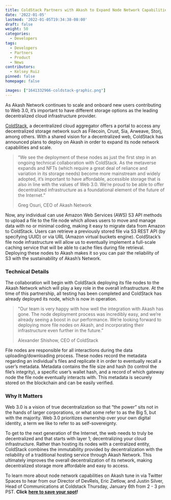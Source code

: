 ```yaml
---
title: ColdStack Partners with Akash to Expand Node Network Capabilities
date: '2022-01-05'
lastmod: '2022-01-05T19:34:38-08:00'
draft: false
weight: 50
categories:
  - Developers
tags:
  - Developers
  - Partners
  - Product
  - News
contributors:
  - Kelsey Ruiz
pinned: false
homepage: false

images: ["1641332966-coldstack-graphic.png"]
---
```

As Akash Network continues to scale and onboard new users contributing to Web 3.0, it’s important to have different storage options as the leading decentralized cloud infrastructure provider. 

[ColdStack](https://coldstack.io/), a decentralized cloud aggregator offers a portal to access any decentralized storage network such as Filecoin, Crust, Sia, Arweave, Storj, among others. With a shared vision for a decentralized web, ColdStack has announced plans to deploy on Akash in order to expand its node network capabilities and scale.

> “We see the deployment of these nodes as just the first step in an ongoing technical collaboration with ColdStack. As the metaverse expands and NFTs (which require a great deal of reliance and variation in its storage needs) become more mainstream and widely adopted, it’s important to have affordable, accessible storage that is also in line with the values of Web 3.0. We’re proud to be able to offer decentralized infrastructure as a foundational element of the future of the Internet.” 
> 
> Greg Osuri, CEO of Akash Network

Now, any individual can use Amazon Web Services (AWS) S3 API methods to upload a file to the file node which allows users to move and manage data with no or minimal coding, making it easy to migrate data from Amazon to ColdStack. Users can retrieve a previously stored file via S3 REST API (by specifying UUID) or via URL (Amazon virtual buckets engine). ColdStack’s file node infrastructure will allow us to eventually implement a full-scale caching service that will be able to cache files during file retrieval. Deploying these nodes to Akash makes it so you can pair the reliability of S3 with the sustainability of Akash’s Network.

### Technical Details

The collaboration will begin with ColdStack deploying its file nodes to the Akash Network which will play a key role in the overall infrastructure. At the time of this partnership, all testing has been completed and ColdStack has already deployed its node, which is now in operation. 

> "Our team is very happy with how well the integration with Akash has gone. The node deployment process was incredibly easy, and we’re already seeing a boost in our performance. We’re looking forward to deploying more file nodes on Akash, and incorporating their infrastructure even further in the future.”
> 
> Alexander Shishow, CEO of ColdStack

File nodes are responsible for all interactions during the data uploading/downloading process. These nodes record the metadata regarding an individual's files and replicate it in order to eventually recall a user’s metadata. Metadata contains the file size and hash (to control the file’s integrity), a specific user’s wallet hash, and a record of which gateway node the file node eventually interacts with. This metadata is securely stored on the blockchain and can be easily verified.

### **Why It Matters**

Web 3.0 is a vision of true decentralization so that “the power” sits not in the hands of larger corporations, or what some refer to as the Big 5, but with the majority. Web 3.0 prioritizes ownership over your own digital identity, a term we like to refer to as self-sovereignty. 

To get to the next generation of the Internet, the web needs to truly be decentralized and that starts with layer 1; decentralizing your cloud infrastructure. Rather than hosting its nodes with a centralized entity, ColdStack combines the immutability provided by decentralization with the reliability of a traditional hosting service through Akash Network. This ultimately improves the overall decentralization of its network, making decentralized storage more affordable and easy to access. 

To learn more about node network capabilities on Akash tune in via Twitter Spaces to hear from our Director of DevRels, Eric Zietlow, and Justin Silver, Head of Communications at Coldstack Thursday, January 6th from 2 - 3 pm PST. **Click** [**here to save your spot**](https://twitter.com/i/spaces/1vAxRkmLZAvKl)**!**